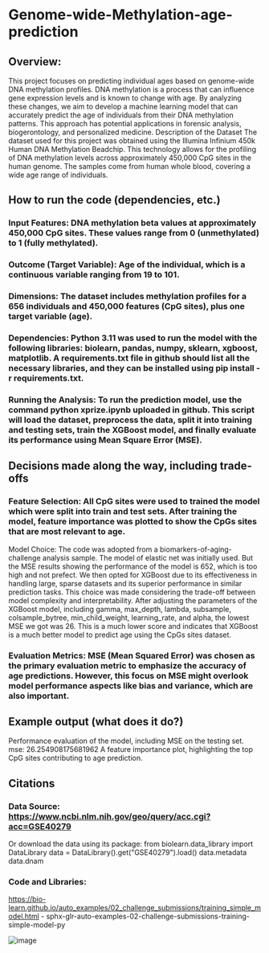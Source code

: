 # Genome-wide-Methylation-age-prediction

## Overview: 
This project focuses on predicting individual ages based on genome-wide DNA methylation profiles. DNA methylation is a process that can influence gene expression levels and is known to change with age. By analyzing these changes, we aim to develop a machine learning model that can accurately predict the age of individuals from their DNA methylation patterns. This approach has potential applications in forensic analysis, biogerontology, and personalized medicine.
Description of the Dataset
The dataset used for this project was obtained using the Illumina Infinium 450k Human DNA Methylation Beadchip. This technology allows for the profiling of DNA methylation levels across approximately 450,000 CpG sites in the human genome. The samples come from human whole blood, covering a wide age range of individuals.
## How to run the code (dependencies, etc.)
### Input Features: DNA methylation beta values at approximately 450,000 CpG sites. These values range from 0 (unmethylated) to 1 (fully methylated).
### Outcome (Target Variable): Age of the individual, which is a continuous variable ranging from 19 to 101.
### Dimensions: The dataset includes methylation profiles for a 656 individuals and 450,000 features (CpG sites), plus one target variable (age).
### Dependencies: Python 3.11 was used to run the model with the following libraries: biolearn, pandas, numpy, sklearn, xgboost, matplotlib. A requirements.txt file in github should list all the necessary libraries, and they can be installed using pip install -r requirements.txt.
### Running the Analysis: To run the prediction model, use the command python xprize.ipynb uploaded in github. This script will load the dataset, preprocess the data, split it into training and testing sets, train the XGBoost model, and finally evaluate its performance using Mean Square Error (MSE).
## Decisions made along the way, including trade-offs 
### Feature Selection: All CpG sites were used to trained the model which were split into train and test sets. After training the model, feature importance was plotted to show the CpGs sites that are most relevant to age. 
Model Choice: The code was adopted from a biomarkers-of-aging-challenge analysis sample. The model of elastic net was initially used. But the MSE results showing the performance of the model is 652, which is too high and not prefect. We then opted for XGBoost due to its effectiveness in handling large, sparse datasets and its superior performance in similar prediction tasks. This choice was made considering the trade-off between model complexity and interpretability. After adjusting the parameters of the XGBoost model, including gamma, max_depth, lambda, subsample, colsample_bytree, min_child_weight, learning_rate, and alpha, the lowest MSE we got was 26. This is a much lower score and indicates that XGBoost is a much better model to predict age using the CpGs sites dataset. 
### Evaluation Metrics: MSE (Mean Squared Error) was chosen as the primary evaluation metric to emphasize the accuracy of age predictions. However, this focus on MSE might overlook model performance aspects like bias and variance, which are also important. 
## Example output (what does it do?)
Performance evaluation of the model, including MSE on the testing set.
mse: 26.254908175681962
A feature importance plot, highlighting the top CpG sites contributing to age prediction.
  

## Citations 
### Data Source: https://www.ncbi.nlm.nih.gov/geo/query/acc.cgi?acc=GSE40279
Or download the data using its package: 
from biolearn.data_library import DataLibrary
data = DataLibrary().get("GSE40279").load()
data.metadata
data.dnam
### Code and Libraries: 
https://bio-learn.github.io/auto_examples/02_challenge_submissions/training_simple_model.html - sphx-glr-auto-examples-02-challenge-submissions-training-simple-model-py

![image](https://github.com/petraliu1006/Genome-wide-Methylation-age-prediction/assets/146908861/74591716-89b7-4f6f-b483-8940d46d344e)
